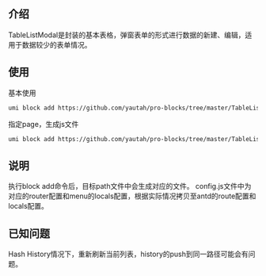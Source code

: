 ## 介绍

TableListModal是封装的基本表格，弹窗表单的形式进行数据的新建、编辑，适用于数据较少的表单情况。

## 使用

基本使用
```sh
umi block add https://github.com/yautah/pro-blocks/tree/master/TableListModal 
```

指定page，生成js文件
```sh
umi block add https://github.com/yautah/pro-blocks/tree/master/TableListModal --path=/path --js
```

## 说明

执行block add命令后，目标path文件中会生成对应的文件。
config.js文件中为对应的router配置和menu的locals配置，根据实际情况拷贝至antd的route配置和locals配置。

## 已知问题

Hash History情况下，重新刷新当前列表，history的push到同一路径可能会有问题。

